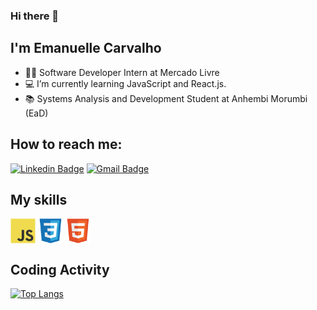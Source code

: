 ### Hi there 👋

## I'm Emanuelle Carvalho

  * 👩‍💻 Software Developer Intern at Mercado Livre
  * 💻 I’m currently learning JavaScript and React.js.
  * 📚 Systems Analysis and Development Student at Anhembi Morumbi (EaD)


## How to reach me:
[![Linkedin Badge](https://img.shields.io/badge/-linkedin-blue?style=flat-square&logo=Linkedin&logoColor=white&link=https://www.linkedin.com/in/emanuellecarvalho/)](https://www.linkedin.com/in/emanuellecarvalho/)
[![Gmail Badge](https://img.shields.io/badge/-gmail-c14438?style=flat-square&logo=Gmail&logoColor=white&link=mailto:emanuellercm@gmail.com)](mailto:emanuellercm@gmail.com)

## My skills
<img src="https://raw.githubusercontent.com/devicons/devicon/master/icons/javascript/javascript-original.svg" alt="Javascript" height="40" width="40" align="center" style="max-width: 100%"></img>
<img src="https://raw.githubusercontent.com/devicons/devicon/master/icons/css3/css3-original.svg" alt="Css" height="40" width="40" align="center" style="max-width: 100%"></img>
<img src="https://raw.githubusercontent.com/devicons/devicon/master/icons/html5/html5-original.svg" alt="Html" height="40" width="40" align="center" style="max-width: 100%"></img>


## Coding Activity


<!--[![Anurag's GitHub stats](https://github-readme-stats.vercel.app/api?username=emanuellecarvalho)](https://github.com/emanuellecarvalho/github-readme-stats)
-->

[![Top Langs](https://github-readme-stats.vercel.app/api/top-langs/?username=emanuellecarvalho&layout=compact)](https://github.com/emanuellecarvalho/github-readme-stats)


<!--
**emanuellecarvalho/emanuellecarvalho** is a ✨ _special_ ✨ repository because its `README.md` (this file) appears on your GitHub profile.

Here are some ideas to get you started:

- 🔭 I’m currently working on ...
- 🌱 I’m currently learning ...
- 👯 I’m looking to collaborate on ...
- 🤔 I’m looking for help with ...
- 💬 Ask me about ...
- 📫 How to reach me: ...
- 😄 Pronouns: ...
- ⚡ Fun fact: ...
-->
